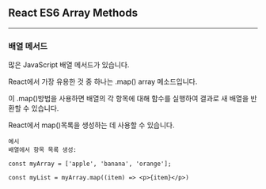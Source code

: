 ## React ES6 Array Methods

---

### 배열 메서드

많은 JavaScript 배열 메서드가 있습니다.

React에서 가장 유용한 것 중 하나는 .map() array 메소드입니다.

이 .map()방법을 사용하면 배열의 각 항목에 대해 함수를 실행하여 결과로 새 배열을 반환할 수 있습니다.

React에서 map()목록을 생성하는 데 사용할 수 있습니다.

    예시
    배열에서 항목 목록 생성:

    const myArray = ['apple', 'banana', 'orange'];

    const myList = myArray.map((item) => <p>{item}</p>)
